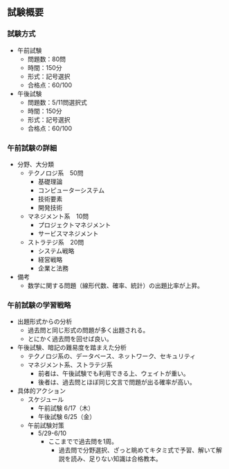 ## 試験概要
### 試験方式
- 午前試験
    - 問題数：80問
    - 時間：150分
    - 形式：記号選択
    - 合格点：60/100
- 午後試験
    - 問題数：5/11問選択式
    - 時間：150分
    - 形式：記号選択
    - 合格点：60/100
### 午前試験の詳細
- 分野、大分類
    - テクノロジ系　50問
        - 基礎理論
        - コンピューターシステム
        - 技術要素
        - 開発技術
    - マネジメント系　10問
        - プロジェクトマネジメント
        - サービスマネジメント
    - ストラテジ系　20問
        - システム戦略
        - 経営戦略
        - 企業と法務
- 備考
    - 数学に関する問題（線形代数、確率、統計）の出題比率が上昇。
### 午前試験の学習戦略
- 出題形式からの分析
    - 過去問と同じ形式の問題が多く出題される。
    - とにかく過去問を回せば良い。
- 午後試験、暗記の難易度を踏まえた分析
    - テクノロジ系の、データベース、ネットワーク、セキュリティ
    - マネジメント系、ストラテジ系
        - 前者は、午後試験でも利用できる上、ウェイトが重い。
        - 後者は、過去問とほぼ同じ文言で問題が出る確率が高い。
- 具体的アクション
    - スケジュール
        - 午前試験 6/17（木）
        - 午後試験 6/25（金）
    - 午前試験対策
        - 5/29-6/10
            - ここまでで過去問を1周。
                - 過去問で分野選択、ざっと眺めてキタミ式で予習、解いて解説を読み、足りない知識は合格教本。
        

